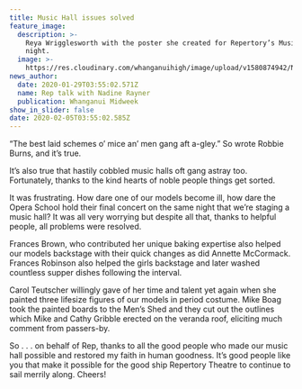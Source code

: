 ```yaml
---
title: Music Hall issues solved
feature_image:
  description: >-
    Reya Wrigglesworth with the poster she created for Repertory’s Music Hall
    night.
  image: >-
    https://res.cloudinary.com/whanganuihigh/image/upload/v1580874942/News/Reya_Wrigglesworth_midweek_29.1.20.jpg
news_author:
  date: 2020-01-29T03:55:02.571Z
  name: Rep talk with Nadine Rayner
  publication: Whanganui Midweek
show_in_slider: false
date: 2020-02-05T03:55:02.585Z
---
```

“The best laid schemes o’ mice an’ men gang aft a-gley.” So wrote Robbie Burns, and it’s true.

It’s also true that hastily cobbled music halls oft gang astray too. Fortunately, thanks to the kind hearts of noble people things get sorted.

It was frustrating. How dare one of our models become ill, how dare the Opera School hold their final concert on the same night that we’re staging a music hall? It was all very worrying but despite all that, thanks to helpful people, all problems were resolved.

Frances Brown, who contributed her unique baking expertise also helped our models backstage with their quick changes as did Annette McCormack. Frances Robinson also helped the girls backstage and later washed countless supper dishes following the interval.

Carol Teutscher willingly gave of her time and talent yet again when she painted three lifesize figures of our models in period costume. Mike Boag took the painted boards to the Men’s Shed and they cut out the outlines which Mike and Cathy Gribble erected on the veranda roof, eliciting much comment from passers-by.

So . . . on behalf of Rep, thanks to all the good people who made our music hall possible and restored my faith in human goodness. It’s good people like you that make it possible for the good ship Repertory Theatre to continue to sail merrily along. Cheers!
